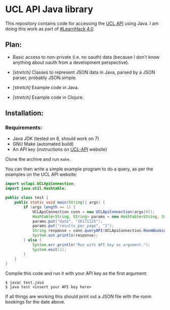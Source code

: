 UCL API Java library
====================

This repository contains code for accessing the [UCL API](https://uclapi.com/) using Java.  I am doing this work as part of [#LearnHack 4.0](https://sites.google.com/site/ucllearnhack/learnhack).

Plan:
----

* Basic access to non-private (i.e. no oauth) data (because I don't know anything about oauth from a development perspective).

* *[stretch]* Classes to represent JSON data in Java, parsed by a JSON parser, probably JSON.simple.

* *[stretch]* Example code in Java.

* *[stretch]* Example code in Clojure.

Installation:
------------

### Requirements:

* Java JDK (tested on 8, should work on 7)
* GNU Make (automated build)
* An API key (instructions on [UCL-API](https://uclapi.com/) website)

Clone the archive and run `make`.

You can then write a simple example program to do a query, as per the examples on the UCL API website:

```java
import uclapi.UCLApiConnection;
import java.util.Hashtable;

public class test {
    public static void main(String[] args) {
        if (args.length == 1) {
            UCLApiConnection conn = new UCLApiConnection(args[0]);
            Hashtable<String, String> params = new Hashtable<String, String>();
            params.put("date", "20171125");
            params.put("results_per_page", "1");
            String response = conn.queryAPI(UCLApiConnection.RoomBookingsEP, params);
            System.out.println(response);
        } else {
            System.err.println("Run with API key as argument.");
            System.exit(1);
        }
    }
}
```

Compile this code and run it with your API key as the first argument:

```none
$ javac test.java
$ java test <insert your API key here>
```

If all things are working this should print out a JSON file with the room  bookings for the date above.
